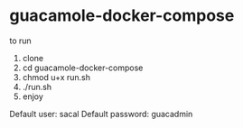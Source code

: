 # guacamole-docker-compose

to run

1. clone
2. cd guacamole-docker-compose
3. chmod u+x run.sh
4. ./run.sh
5. enjoy

Default user: sacal
Default password: guacadmin
